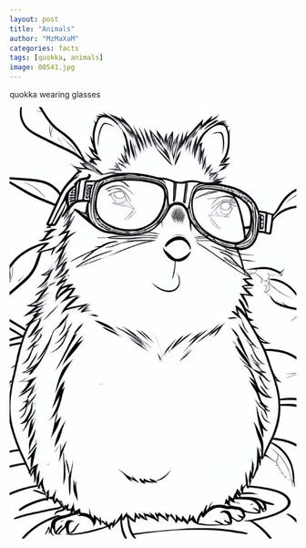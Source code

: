 ```yaml
---
layout: post
title: "Animals"
author: "MzMaXaM"
categories: facts
tags: [quokka, animals]
image: 00541.jpg
---
```


quokka wearing glasses

![quokka wearing glasses](/assets/img/00541.jpg)